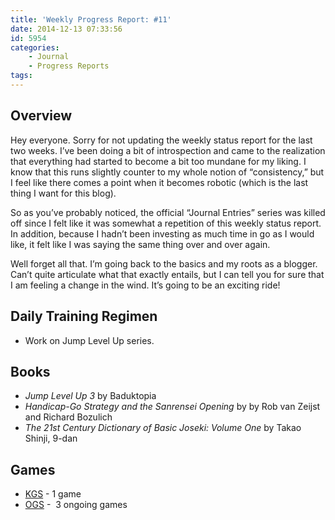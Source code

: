 ```yaml
---
title: 'Weekly Progress Report: #11'
date: 2014-12-13 07:33:56
id: 5954
categories:
	- Journal
	- Progress Reports
tags:
---
```


## Overview

Hey everyone. Sorry for not updating the weekly status report for the last two weeks. I’ve been doing a bit of introspection and came to the realization that everything had started to become a bit too mundane for my liking. I know that this runs slightly counter to my whole notion of “consistency,” but I feel like there comes a point when it becomes robotic (which is the last thing I want for this blog).

So as you’ve probably noticed, the official “Journal Entries” series was killed off since I felt like it was somewhat a repetition of this weekly status report. In addition, because I hadn’t been investing as much time in go as I would like, it felt like I was saying the same thing over and over again.

Well forget all that. I’m going back to the basics and my roots as a blogger. Can’t quite articulate what that exactly entails, but I can tell you for sure that I am feeling a change in the wind. It’s going to be an exciting ride!

## Daily Training Regimen

*   Work on Jump Level Up series.

## Books

*   _Jump Level Up 3_ by Baduktopia
*   _Handicap-Go Strategy and the Sanrensei Opening_ by by Rob van Zeijst and Richard Bozulich
*   _The 21st Century Dictionary of Basic Joseki: Volume One_ by Takao Shinji, 9-dan

## Games

*   [KGS](http://www.gokgs.com "KGS Website") - 1 game
*   [OGS](http://www.online-go.com "Online Go Server") -  3 ongoing games